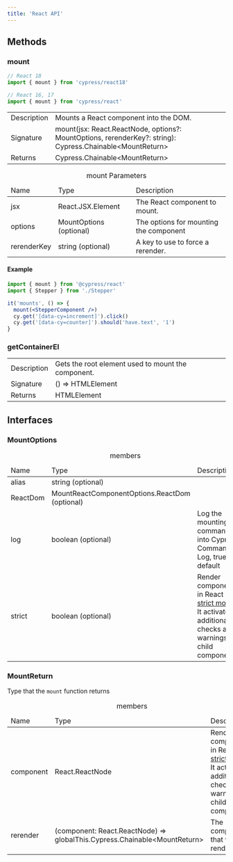 ```yaml
---
title: 'React API'
---
```


## Methods

### mount

```js
// React 18
import { mount } from 'cypress/react18'

// React 16, 17
import { mount } from 'cypress/react'
```

<table class="api-table table-list">
  <tr>
    <td>Description</td>
    <td>
      Mounts a React component into the DOM.
    </td>  
  </tr>
  <tr>
    <td>Signature</td>
    <td>mount(jsx: React.ReactNode, options?: MountOptions, rerenderKey?: string): Cypress.Chainable&lt;MountReturn&gt;</td>
  </tr>
  <tr>
    <td>Returns</td>
    <td>Cypress.Chainable&lt;MountReturn&gt;</td>
  </tr>
</table>

<table class="api-table">
  <caption>mount Parameters</caption>
    <thead>
    <td>Name</td>
    <td>Type</td>
    <td>Description</td>
  </thead>
  <tr>
    <td>jsx</td>
    <td>React.JSX.Element</td>
    <td>The React component to mount.</td>
  </tr>
  <tr>
    <td>options</td>
    <td>MountOptions (optional)</td>
    <td>The options for mounting the component</td>
  </tr>
  <tr>
    <td>rerenderKey</td>
    <td>string (optional)</td>
    <td>A key to use to force a rerender.</td>
  </tr>
</table>

#### Example

```jsx
import { mount } from '@cypress/react'
import { Stepper } from './Stepper'

it('mounts', () => {
  mount(<StepperComponent />)
  cy.get('[data-cy=increment]').click()
  cy.get('[data-cy=counter]').should('have.text', '1')
}
```

### getContainerEl

<table class="api-table">
  <tr>
    <td>Description</td>
    <td>
      Gets the root element used to mount the component.
    </td>  
  </tr>
  <tr>
    <td>Signature</td>
    <td>() => HTMLElement</td>
  </tr>
  <tr>
    <td>Returns</td>
    <td>HTMLElement</td>
  </tr>
</table>

## Interfaces

### MountOptions

<table class="api-table">
  <caption>members</caption>
  <thead>
    <td>Name</td>
    <td>Type</td>
    <td>Description</td>
  </thead>
  <tr>
    <td>alias</td>
    <td>string (optional)</td>
    <td></td>
  </tr>
  <tr>
    <td>ReactDom</td>
    <td>MountReactComponentOptions.ReactDom (optional)</td>
    <td></td>
  </tr>
  <tr>
    <td>log</td>
    <td>boolean (optional)</td>
    <td>Log the mounting command into Cypress Command Log, true by default</td>
  </tr>
  <tr>
    <td>strict</td>
    <td>boolean (optional)</td>
    <td>Render component in React <a href="https://reactjs.org/docs/strict-mode.html">strict mode</a>
    It activates additional checks and warnings for child components.</td>
  </tr>
</table>

### MountReturn

Type that the `mount` function returns

<table class="api-table">
  <caption>members</caption>
  <thead>
    <td>Name</td>
    <td>Type</td>
    <td>Description</td>
  </thead>
  <tr>
    <td>component</td>
    <td>React.ReactNode</td>
    <td>Render component in React <a href="https://reactjs.org/docs/strict-mode.html">strict mode</a>
    It activates additional checks and warnings for child components.</td>
  </tr>
  <tr>
    <td>rerender</td>
    <td>(component: React.ReactNode) => globalThis.Cypress.Chainable&lt;MountReturn&gt;</td>
    <td>The component that was rendered.</td>
  </tr>
</table>

